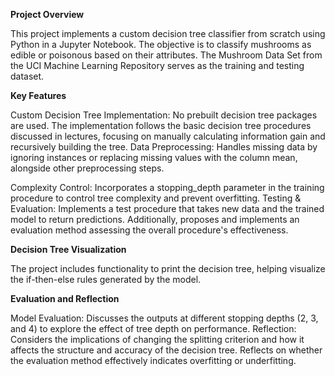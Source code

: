 **Project Overview**

This project implements a custom decision tree classifier from scratch using Python in a Jupyter Notebook. The objective is to classify mushrooms as edible or poisonous based on their attributes. The Mushroom Data Set from the UCI Machine Learning Repository serves as the training and testing dataset.

**Key Features**

Custom Decision Tree Implementation: No prebuilt decision tree packages are used. The implementation follows the basic decision tree procedures discussed in lectures, focusing on manually calculating information gain and recursively building the tree.
Data Preprocessing: Handles missing data by ignoring instances or replacing missing values with the column mean, alongside other preprocessing steps.

Complexity Control: Incorporates a stopping_depth parameter in the training procedure to control tree complexity and prevent overfitting.
Testing & Evaluation: Implements a test procedure that takes new data and the trained model to return predictions. Additionally, proposes and implements an evaluation method assessing the overall procedure's effectiveness.

**Decision Tree Visualization**

The project includes functionality to print the decision tree, helping visualize the if-then-else rules generated by the model.

**Evaluation and Reflection**

Model Evaluation: Discusses the outputs at different stopping depths (2, 3, and 4) to explore the effect of tree depth on performance.
Reflection: Considers the implications of changing the splitting criterion and how it affects the structure and accuracy of the decision tree. Reflects on whether the evaluation method effectively indicates overfitting or underfitting.
